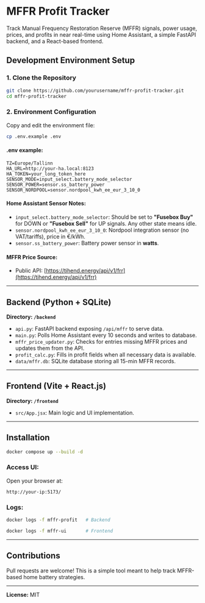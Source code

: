 # MFFR Profit Tracker

Track Manual Frequency Restoration Reserve (MFFR) signals, power usage, prices, and profits in near real-time using Home Assistant, a simple FastAPI backend, and a React-based frontend.

## Development Environment Setup

### 1. Clone the Repository
```bash
git clone https://github.com/yourusername/mffr-profit-tracker.git
cd mffr-profit-tracker
```

### 2. Environment Configuration
Copy and edit the environment file:
```bash
cp .env.example .env
```

#### .env example:
```env
TZ=Europe/Tallinn
HA_URL=http://your-ha.local:8123
HA_TOKEN=your_long_token_here
SENSOR_MODE=input_select.battery_mode_selector
SENSOR_POWER=sensor.ss_battery_power
SENSOR_NORDPOOL=sensor.nordpool_kwh_ee_eur_3_10_0
```

#### Home Assistant Sensor Notes:
- `input_select.battery_mode_selector`: Should be set to **"Fusebox Buy"** for DOWN or **"Fusebox Sell"** for UP signals. Any other state means idle.
- `sensor.nordpool_kwh_ee_eur_3_10_0`: Nordpool integration sensor (no VAT/tariffs), price in €/kWh.
- `sensor.ss_battery_power`: Battery power sensor in **watts**.

#### MFFR Price Source:
- Public API: [https://tihend.energy/api/v1/frr](https://tihend.energy/api/v1/frr)

---

## Backend (Python + SQLite)

**Directory: `/backend`**

- `api.py`: FastAPI backend exposing `/api/mffr` to serve data.
- `main.py`: Polls Home Assistant every 10 seconds and writes to database.
- `mffr_price_updater.py`: Checks for entries missing MFFR prices and updates them from the API.
- `profit_calc.py`: Fills in profit fields when all necessary data is available.
- `data/mffr.db`: SQLite database storing all 15-min MFFR records.

---

## Frontend (Vite + React.js)

**Directory: `/frontend`**

- `src/App.jsx`: Main logic and UI implementation.

---

## Installation

```bash
docker compose up --build -d
```

### Access UI:
Open your browser at:
```
http://your-ip:5173/
```

### Logs:
```bash
docker logs -f mffr-profit   # Backend

docker logs -f mffr-ui       # Frontend
```

---

## Contributions
Pull requests are welcome! This is a simple tool meant to help track MFFR-based home battery strategies.

---

**License:** MIT

